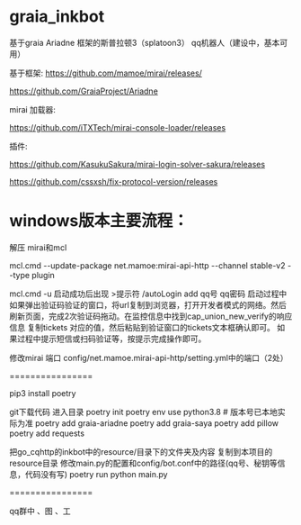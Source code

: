 # graia_inkbot
基于graia Ariadne 框架的斯普拉顿3（splatoon3） qq机器人（建设中，基本可用）



基于框架:
https://github.com/mamoe/mirai/releases/

https://github.com/GraiaProject/Ariadne

mirai 加载器:

https://github.com/iTXTech/mirai-console-loader/releases

插件:

https://github.com/KasukuSakura/mirai-login-solver-sakura/releases

https://github.com/cssxsh/fix-protocol-version/releases

windows版本主要流程：
===================================
解压
mirai和mcl

mcl.cmd --update-package net.mamoe:mirai-api-http --channel stable-v2 --type plugin

mcl.cmd -u
启动成功后出现 >提示符
/autoLogin add qq号 qq密码
启动过程中如果弹出验证码验证的窗口，将url复制到浏览器，打开开发者模式的网络。然后刷新页面，完成2次验证码拖动。在监控信息中找到cap_union_new_verify的响应信息
复制tickets 对应的值，然后粘贴到验证窗口的tickets文本框确认即可。
如果过程中提示短信或扫码验证等，按提示完成操作即可。

修改mirai 端口
config/net.mamoe.mirai-api-http/setting.yml中的端口（2处）

================

pip3 install  poetry


git下载代码
进入目录
poetry init
poetry env use python3.8 # 版本号已本地实际为准
poetry add graia-ariadne
poetry add graia-saya
poetry add pillow
poetry add requests

把go_cqhttp的inkbot中的resource/目录下的文件夹及内容 复制到本项目的resource目录
修改main.py的配置和config/bot.conf中的路径(qq号、秘钥等信息，代码没有写)
poetry run python main.py

================

qq群中
、图
、工

